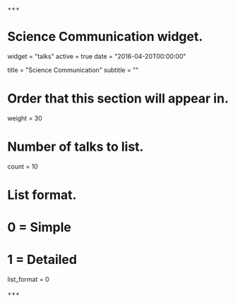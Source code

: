 +++
# Science Communication widget.
widget = "talks"
active = true
date = "2016-04-20T00:00:00"

title = "Science Communication"
subtitle = ""

# Order that this section will appear in.
weight = 30

# Number of talks to list.
count = 10

# List format.
#   0 = Simple
#   1 = Detailed
list_format = 0

+++


